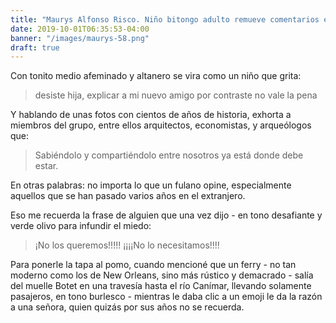 ```yaml
---
title: "Maurys Alfonso Risco. Niño bitongo adulto remueve comentarios en Facebook por capricho..."
date: 2019-10-01T06:35:53-04:00
banner: "/images/maurys-58.png"
draft: true
---
```


Con tonito medio afeminado y altanero se vira como un niño que grita:

<blockquote>
desiste hija, explicar a mi nuevo amigo por contraste no vale la pena
</blockquote>

Y hablando de unas fotos con cientos de años de historia, exhorta a miembros del grupo, entre ellos arquitectos, economistas, y arqueólogos que:

<blockquote>
 Sabiéndolo y compartiéndolo entre nosotros ya está donde debe estar.</blockquote>

En otras palabras: no importa lo que un fulano opine, especialmente aquellos que se han pasado varios años en el extranjero. 

Eso me recuerda la frase de alguien que una vez dijo - en tono desafiante y verde olivo para infundir el miedo:

<blockquote>
¡No los queremos!!!!! ¡¡¡¡No lo necesitamos!!!!
</blockquote>

Para ponerle la tapa al pomo, cuando mencioné que un ferry - no tan moderno como los de New Orleans, sino más rústico y demacrado - salía del muelle Botet en una travesía hasta el río Canímar, llevando solamente pasajeros, en tono burlesco - mientras le daba clic a un emoji le da la razón a una señora, quien quizás por sus años no se recuerda. 






